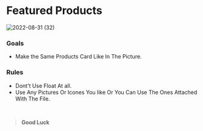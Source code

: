 # Featured Products
![2022-08-31 (32)](https://user-images.githubusercontent.com/112438572/187750996-13e933a5-bd9d-4a33-b0fa-27ecd4e0f76d.png)
### Goals
- Make the Same Products Card Like In The Picture.
### Rules
- Dont't Use Float At all.
- Use Any Pictures Or Icones You like Or You Can Use The Ones Attached With The File.
<br>

> **Good Luck**
